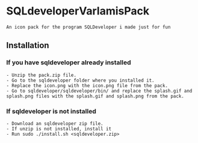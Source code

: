 # SQLdeveloperVarlamisPack
	An icon pack for the program SQLDeveloper i made just for fun

## Installation
### If you have sqldeveloper already installed
	- Unzip the pack.zip file.
	- Go to the sqldeveloper folder where you installed it.
	- Replace the icon.png with the icon.png file from the pack.
	- Go to sqldeveloper/sqldeveloper/bin/ and replace the splash.gif and splash.png files with the splash.gif and splash.png from the pack.
### If sqldeveloper is not installed
	- Download an sqldeveloper zip file.
	- If unzip is not installed, install it
	- Run sudo ./install.sh <sqldeveloper.zip>
